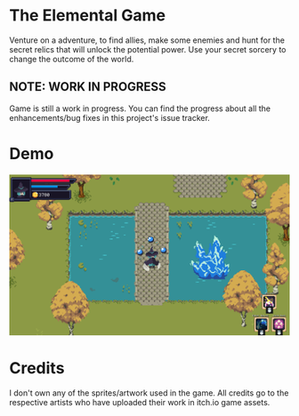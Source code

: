 
# The Elemental Game

Venture on a adventure, to find allies, make some enemies and hunt for the secret relics that will unlock the potential power. Use your secret sorcery to change the outcome of the world.

## NOTE: WORK IN PROGRESS 

Game is still a work in progress. You can find the progress about all the enhancements/bug fixes in this project's issue tracker.

# Demo

![Game Demo](/ScreenShots/demo.PNG?raw=true "Early Demo")


# Credits

I don't own any of the sprites/artwork used in the game. All credits go to the respective artists who have uploaded their work in itch.io game assets.
 
